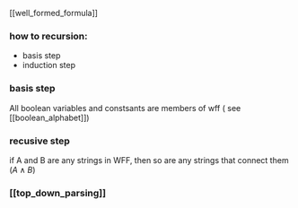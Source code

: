 [[well_formed_formula]]
### how to recursion:
- basis step
- induction step

### basis step
All boolean variables and constsants are members of wff ( see [[boolean_alphabet]])

### recusive step
if A and B are any strings in WFF, then so are any strings that connect them $(A\land B)$

### [[top_down_parsing]]

